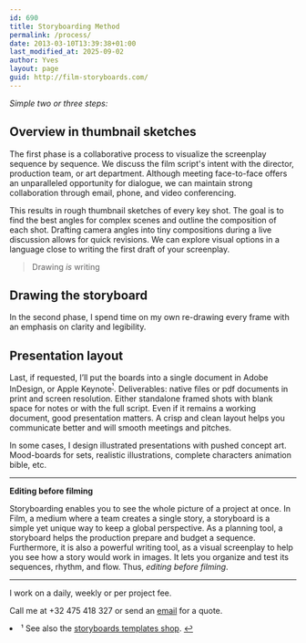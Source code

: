 ```yaml
---
id: 690
title: Storyboarding Method
permalink: /process/
date: 2013-03-10T13:39:38+01:00
last_modified_at: 2025-09-02
author: Yves
layout: page
guid: http://film-storyboards.com/
---
```

_Simple two or three steps:_

## Overview in thumbnail sketches

The first phase is a collaborative process to visualize the screenplay sequence by sequence. We discuss the film script's intent with the director, production team, or art department. Although meeting face-to-face offers an unparalleled opportunity for dialogue, we can maintain strong collaboration through email, phone, and video conferencing.

This results in rough thumbnail sketches of every key shot. The goal is to find the best angles for complex scenes and outline the composition of each shot. Drafting camera angles into tiny compositions during a live discussion allows for quick revisions. We can explore visual options in a language close to writing the first draft of your screenplay.

> Drawing _is_ writing

## Drawing the storyboard

In the second phase, I spend time on my own re-drawing every frame with an emphasis on clarity and legibility.

## Presentation layout

Last, if requested, I’ll put the boards into a single document in Adobe InDesign, or Apple Keynote<sup><a id="fnr1" class="footnote" title="see footnote" href="#fn1">¹</a></sup>. Deliverables: native files or pdf documents in print and screen resolution. Either standalone framed shots with blank space for notes or with the full script. Even if it remains a working document, good presentation matters. A crisp and clean layout helps you communicate better and will smooth meetings and pitches.

In some cases, I design illustrated presentations with pushed concept art. Mood-boards for sets, realistic illustrations, complete characters animation bible, etc.

* * *

**Editing before filming**

Storyboarding enables you to see the whole picture of a project at once. In Film, a medium where a team creates a single story, a storyboard is a simple yet unique way to keep a global perspective. As a planning tool, a storyboard helps the production prepare and budget a sequence. Furthermore, it is also a powerful writing tool, as a visual screenplay to help you see how a story would work in images. It lets you organize and test its sequences, rhythm, and flow. Thus, *editing before filming*.
* * *

I work on a daily, weekly or per project fee.

Call me at +32 475 418 327 or send an [email](mailto:yves@film-storyboards.com?subject=Inquiry%20from%20film%20storyboards%20site) for a quote.

<li id="fn1">
  ¹ See also the <a href="https://gumroad.com/storyboards">storyboards templates shop</a>. <a class="reversefootnote" title="return to article" href="#fnr1">↩︎</a></fn></footnotes>